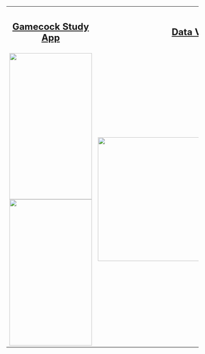 <table style="width:100%">
  <tr>
  <th><h2><a href="https://gamecockstudy.wordpress.com/">Gamecock Study App</a></h2>
    </th>
    <th><h2><a href="https://jameseverette.github.io/dataVis/">Data Visualization</a></h2></th> 
  </tr>
  <tr>
    <td><img src="https://cloud.githubusercontent.com/assets/5387510/23328731/38d46710-faf7-11e6-8dcf-749d2965af08.png"  width="216" height="384" alt="" style="float:left"><img src="https://cloud.githubusercontent.com/assets/5387510/23328732/38da09b8-faf7-11e6-9ff0-800b26475781.png"  width="216" height="384" alt="" style="float:right"></td>
    <td><img src="https://cloud.githubusercontent.com/assets/5387510/25299814/017f8f96-26d1-11e7-8ee5-e9cc976b9993.png"  width="600" height="325" alt=""></td> 
  </tr>
</table>
